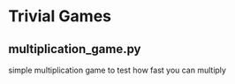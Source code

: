 # Trivial Games

multiplication_game.py
------------------------

simple multiplication game to test how fast you can multiply


